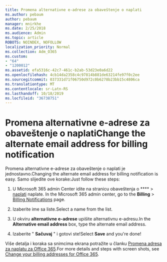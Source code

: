 ```yaml
---
title: Promena alternativne e-adrese za obaveštenje o naplati
ms.author: pebaum
author: pebaum
manager: mnirkhe
ms.date: 2/25/2018
ms.audience: Admin
ms.topic: article
ROBOTS: NOINDEX, NOFOLLOW
localization_priority: Normal
ms.collection: Adm_O365
ms.custom:
- "64"
- "1200012"
ms.assetid: efa5316c-42c7-461c-b2ab-53d23e0a6d22
ms.openlocfilehash: 4cb14da2358c4c97814b881de63214fe97f0c2ee
ms.sourcegitcommit: 037331d71f06750d972c0b6278b23bb15c4806ca
ms.translationtype: MT
ms.contentlocale: sr-Latn-RS
ms.lasthandoff: 10/18/2019
ms.locfileid: "36738751"
---
```

# <a name="change-the-alternate-email-address-for-billing-notification"></a><span data-ttu-id="71b23-102">Promena alternativne e-adrese za obaveštenje o naplati</span><span class="sxs-lookup"><span data-stu-id="71b23-102">Change the alternate email address for billing notification</span></span>

<span data-ttu-id="71b23-103">Promena alternativne e-adrese za obaveštenje o naplati je jednostavno.</span><span class="sxs-lookup"><span data-stu-id="71b23-103">Changing the alternate email address for billing notification is easy.</span></span> <span data-ttu-id="71b23-104">Samo slijedite ove korake:</span><span class="sxs-lookup"><span data-stu-id="71b23-104">Just follow these steps:</span></span>
  
1. <span data-ttu-id="71b23-105">U Microsoft 365 admin Center idite na stranicu obaveštenja o \*\*\*\* \> [naplati](https://go.microsoft.com/fwlink/p/?linkid=853212) naplate.  </span><span class="sxs-lookup"><span data-stu-id="71b23-105">In the Microsoft 365 admin center, go to the **Billing** \>  [Billing Notifications](https://go.microsoft.com/fwlink/p/?linkid=853212) page.</span></span>

2. <span data-ttu-id="71b23-106">Izaberite ime sa liste.</span><span class="sxs-lookup"><span data-stu-id="71b23-106">Select a name from the list.</span></span>

3. <span data-ttu-id="71b23-107">U okviru **alternativne e-adrese** upišite alternativnu e-adresu.</span><span class="sxs-lookup"><span data-stu-id="71b23-107">In the **Alternative email address** box, type the alternate email address.</span></span>

4. <span data-ttu-id="71b23-108">Izaberite " **Sačuvaj** " i gotovi ste!</span><span class="sxs-lookup"><span data-stu-id="71b23-108">Select **Save** and you're done!</span></span>

<span data-ttu-id="71b23-109">Više detalja i koraka sa snimcima ekrana potražite u članku [Promena adresa za naplatu za Office 365](https://docs.microsoft.com/office365/admin/subscriptions-and-billing/change-your-billing-addresses).</span><span class="sxs-lookup"><span data-stu-id="71b23-109">For more details and steps with screen shots, see [Change your billing addresses for Office 365](https://docs.microsoft.com/office365/admin/subscriptions-and-billing/change-your-billing-addresses).</span></span>
  
